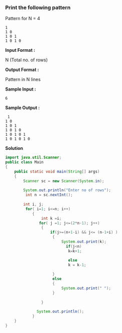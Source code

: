 ### Print the following pattern

Pattern for N = 4
```
1
1 0
1 0 1
1 0 1 0
````
**Input Format :**

N (Total no. of rows)

**Output Format :**

Pattern in N lines

**Sample Input :**

```6```

**Sample Output :**
```
 1
1 0
1 0 1
1 0 1 0
1 0 1 0 1 
1 0 1 0 1 0
```
**Solution**
````java
import java.util.Scanner;
public class Main
{
	public static void main(String[] args)
	{
	    Scanner sc = new Scanner(System.in);
	    
		System.out.println("Enter no of rows");
		 int n = sc.nextInt();
		
		int i, j;
		 for( i=1; i<=n; i++) 
            {       
                int k =i;
               for( j =1; j<=(2*n-1); j++)
                {
                    if(j>=(n+1-i) && j<= (n-1+i) )
                     {
                         System.out.print(k);
                           if(j<n)
                            k=k+1;

                            else
                            k = k-1;
                        
                     }
                     else
                     {
                         System.out.print(" ");
                     }
                     
                }
              
              System.out.println();
            } 
	}     
}
